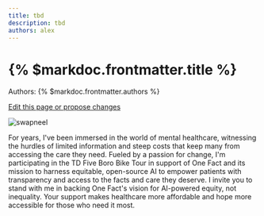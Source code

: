 ```yaml
---
title: tbd
description: tbd
authors: alex
---
```


# {% $markdoc.frontmatter.title %}

Authors: {% $markdoc.frontmatter.authors %}

[Edit this page or propose changes](https://github.com/onefact/onefact.org/edit/main/pages/five-boro-bike-tour/alex.md)

![swapneel](/images/alex.jpg)

<p>For years, I've been immersed in the world of mental healthcare, witnessing the hurdles of limited information and steep costs that keep many from accessing the care they need. Fueled by a passion for change, I'm participating in the TD Five Boro Bike Tour in support of One Fact and its mission to harness equitable, open-source AI to empower patients with transparency and access to the facts and care they deserve. I invite you to stand with me in backing One Fact's vision for AI-powered equity, not inequality. Your support makes healthcare more affordable and hope more accessible for those who need it most.</p>

